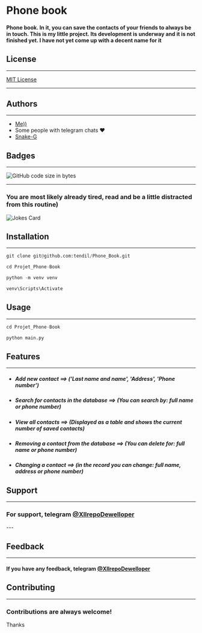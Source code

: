 <h1>Phone book</h1>
<h4>Phone book. In it, you can save the contacts of your friends to always be in touch.
This is my little project.
Its development is underway and it is not finished yet. I have not yet come up with a decent name for it</h4>
<h2>License</h2>

---

<a href="https://ru.wikipedia.org/wiki/%D0%9B%D0%B8%D1%86%D0%B5%D0%BD%D0%B7%D0%B8%D1%8F_MIT">MIT License</a>

---

Authors
---

---
<ul>
<li> <a href="https://github.com/tendil">Me))</a> </li>
<li>Some people with telegram chats ❤️ </li>
<li> <a href="https://github.com/Snake-G">Snake-G </a> </li>
</ul>

Badges
---
---

![GitHub code size in bytes](https://img.shields.io/github/languages/code-size/tendil/Phone_Book?color=%2359a3f&logo=GitHub&logoColor=%2389543f&style=social)

---
<h3>You are most likely already tired, read and be a little distracted from this routine)</h3>

<img src="https://readme-jokes.vercel.app/api" alt="Jokes Card" />


<h2>Installation</h2>

---

```python
git clone git@github.com:tendil/Phone_Book.git
```

```python
cd Projet_Phone-Book
```

```python
python -m venv venv
```

```python
venv\Scripts\Activate
```

<h2>Usage</h2>

---
```python
cd Projet_Phone-Book
```

```python
python main.py
```

Features
---
---
<ul>
<li> <h5>Add new contact ==> ('Last name and name', 'Address', 'Phone number') </h5> </li>
<li> <h5>Search for contacts in the database ==> (You can search by: full name or phone number) </h5> </li>
<li> <h5>View all contacts ==> (Displayed as a table and shows the current number of saved contacts) </h5> </li>
<li> <h5>Removing a contact from the database ==> (You can delete for: full name or phone number) </h5> </li>
<li> <h5>Changing a contact ==> (in the record you can change: full name, address or phone number) </h5> </li>
</ul>

Support
-
---
<h3>For support, telegram <a href="https://t.me/XllrepoDewelloper">@XllrepoDewelloper </a></h3>
---

Feedback
---
---

<h4>If you have any feedback, telegram <a href="https://t.me/XllrepoDewelloper">@XllrepoDewelloper </a></h4>

Contributing
-
---
<h3>Contributions are always welcome!</h3>
Thanks
